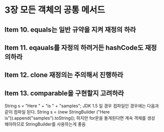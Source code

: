 # 3장 모든 객체의 공통 메서드

## Item 10. equals는 일반 규약을 지켜 재정의 하라

## Item 11. eqauals를 자정의 하려거든 hashCode도 재정의하라

## Item 12. clone 재정의는 주의해서 진행하라

## Item 13. comparable을 구현할지 고려하라



String s = "Here " + "is " + "samples";
JDK 1.5 일 경우 컴파일인 경우에는 다음과 같이 컴파일 된다.
String s = (new StringBuilder ("Here is")).append("samples").toString();
하지만 for문을 돌게된다면 계속 객체를 생성해야하므로 StringBuilder를 사용하는게 좋음
